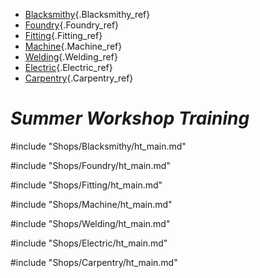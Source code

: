 <link rel="stylesheet" href="Common/Style/Style.css">

<div class="nav_bar">
<div class="menu">

* [Blacksmithy](#blacksmithy-shop){.Blacksmithy_ref}
* [Foundry](#foundry-shop){.Foundry_ref}
* [Fitting](#fitting-shop){.Fitting_ref}
* [Machine](#machine-shop){.Machine_ref}
* [Welding](#welding-shop){.Welding_ref}
* [Electric](#electric-shop){.Electric_ref}
* [Carpentry](#carpentry-shop){.Carpentry_ref}

</div>
</div>

# ***Summer Workshop Training***

#include "Shops/Blacksmithy/ht_main.md"

#include "Shops/Foundry/ht_main.md"

#include "Shops/Fitting/ht_main.md"

#include "Shops/Machine/ht_main.md"

#include "Shops/Welding/ht_main.md"

#include "Shops/Electric/ht_main.md"

#include "Shops/Carpentry/ht_main.md"
